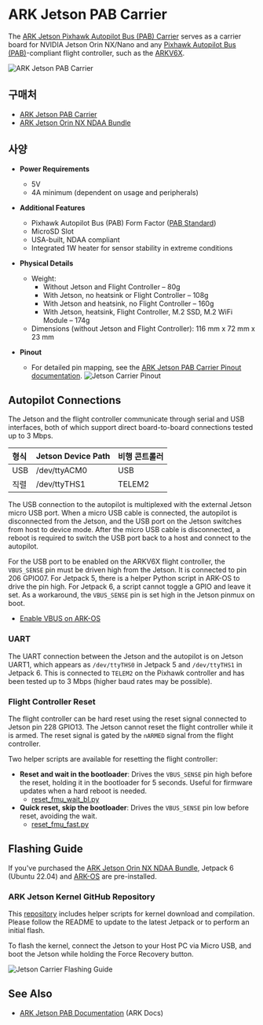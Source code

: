 # ARK Jetson PAB Carrier

The [ARK Jetson Pixhawk Autopilot Bus (PAB) Carrier](https://arkelectron.gitbook.io/ark-documentation/flight-controllers/ark-jetson-pab-carrier) serves as a carrier board for NVIDIA Jetson Orin NX/Nano and any [Pixhawk Autopilot Bus (PAB)](https://github.com/pixhawk/Pixhawk-Standards/blob/master/DS-010%20Pixhawk%20Autopilot%20Bus%20Standard.pdf)-compliant flight controller, such as the [ARKV6X](../flight_controller/ark_v6x.md).

![ARK Jetson PAB Carrier](../../assets/companion_computer/ark_jetson_pab_carrier/ark_jetson_pab_carrier.jpg)

## 구매처

- [ARK Jetson PAB Carrier](https://arkelectron.com/product/ark-jetson-pab-carrier/)
- [ARK Jetson Orin NX NDAA Bundle](https://arkelectron.com/product/ark-jetson-orin-nx-ndaa-bundle/)

## 사양

- **Power Requirements**

  - 5V
  - 4A minimum (dependent on usage and peripherals)

- **Additional Features**

  - Pixhawk Autopilot Bus (PAB) Form Factor ([PAB Standard](https://github.com/pixhawk/Pixhawk-Standards/blob/master/DS-010%20Pixhawk%20Autopilot%20Bus%20Standard.pdf))
  - MicroSD Slot
  - USA-built, NDAA compliant
  - Integrated 1W heater for sensor stability in extreme conditions

- **Physical Details**

  - Weight:
    - Without Jetson and Flight Controller – 80g
    - With Jetson, no heatsink or Flight Controller – 108g
    - With Jetson and heatsink, no Flight Controller – 160g
    - With Jetson, heatsink, Flight Controller, M.2 SSD, M.2 WiFi Module – 174g
  - Dimensions (without Jetson and Flight Controller): 116 mm x 72 mm x 23 mm

- **Pinout**
  - For detailed pin mapping, see the [ARK Jetson PAB Carrier Pinout documentation](https://arkelectron.gitbook.io/ark-documentation/flight-controllers/ark-jetson-pab-carrier/pinout).
    ![Jetson Carrier Pinout](../../assets/companion_computer/ark_jetson_pab_carrier/ark_jetson_carrier_pinout.png)

## Autopilot Connections

The Jetson and the flight controller communicate through serial and USB interfaces, both of which support direct board-to-board connections tested up to 3 Mbps.

| 형식  | Jetson Device Path | 비행 콘트롤러 |
| :-- | :----------------- | :------ |
| USB | /dev/ttyACM0       | USB     |
| 직렬  | /dev/ttyTHS1       | TELEM2  |

The USB connection to the autopilot is multiplexed with the external Jetson micro USB port.
When a micro USB cable is connected, the autopilot is disconnected from the Jetson, and the USB port on the Jetson switches from host to device mode.
After the micro USB cable is disconnected, a reboot is required to switch the USB port back to a host and connect to the autopilot.

For the USB port to be enabled on the ARKV6X flight controller, the `VBUS_SENSE` pin must be driven high from the Jetson.
It is connected to pin 206 GPIO07.
For Jetpack 5, there is a helper Python script in ARK-OS to drive the pin high.
For Jetpack 6, a script cannot toggle a GPIO and leave it set.
As a workaround, the `VBUS_SENSE` pin is set high in the Jetson pinmux on boot.

- [Enable VBUS on ARK-OS](https://github.com/ARK-Electronics/ARK-OS/blob/main/platform/jetson/scripts/vbus_enable.py)

### UART

The UART connection between the Jetson and the autopilot is on Jetson UART1, which appears as `/dev/ttyTHS0` in Jetpack 5 and `/dev/ttyTHS1` in Jetpack 6.
This is connected to `TELEM2` on the Pixhawk controller and has been tested up to 3 Mbps (higher baud rates may be possible).

### Flight Controller Reset

The flight controller can be hard reset using the reset signal connected to Jetson pin 228 GPIO13.
The Jetson cannot reset the flight controller while it is armed.
The reset signal is gated by the `nARMED` signal from the flight controller.

Two helper scripts are available for resetting the flight controller:

- **Reset and wait in the bootloader**: Drives the `VBUS_SENSE` pin high before the reset, holding it in the bootloader for 5 seconds.
  Useful for firmware updates when a hard reboot is needed.
  - [reset_fmu_wait_bl.py](https://github.com/ARK-Electronics/ARK-OS/blob/main/platform/jetson/scripts/reset_fmu_wait_bl.py)
- **Quick reset, skip the bootloader**: Drives the `VBUS_SENSE` pin low before reset, avoiding the wait.
  - [reset_fmu_fast.py](https://github.com/ARK-Electronics/ARK-OS/blob/main/platform/jetson/scripts/reset_fmu_fast.py)

## Flashing Guide

If you've purchased the [ARK Jetson Orin NX NDAA Bundle](https://arkelectron.com/product/ark-jetson-orin-nx-ndaa-bundle/), Jetpack 6 (Ubuntu 22.04) and [ARK-OS](https://github.com/ARK-Electronics/ARK-OS) are pre-installed.

### ARK Jetson Kernel GitHub Repository

This [repository](https://github.com/ARK-Electronics/ark_jetson_kernel) includes helper scripts for kernel download and compilation.
Please follow the README to update to the latest Jetpack or to perform an initial flash.

To flash the kernel, connect the Jetson to your Host PC via Micro USB, and boot the Jetson while holding the Force Recovery button.

![Jetson Carrier Flashing Guide](../../assets/companion_computer/ark_jetson_pab_carrier/ark_jetson_flashing_guide.png)

## See Also

- [ARK Jetson PAB Documentation](https://arkelectron.gitbook.io/ark-documentation/flight-controllers/ark-jetson-pab-carrier) (ARK Docs)
